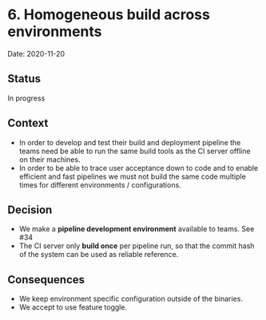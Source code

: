 # 6. Homogeneous build across environments

Date: 2020-11-20

## Status

In progress

## Context

* In order to develop and test their build and deployment pipeline the teams need be able to run the same build tools as the CI server offline on their machines.
* In order to be able to trace user acceptance down to code and to enable efficient and fast pipelines we must not build the same code multiple times for different environments / configurations.

## Decision

* We make a **pipeline development environment** available to teams. See #34
* The CI server only **build once** per pipeline run, so that the commit hash of the system can be used as reliable reference.

## Consequences

* We keep environment specific configuration outside of the binaries.
* We accept to use feature toggle.